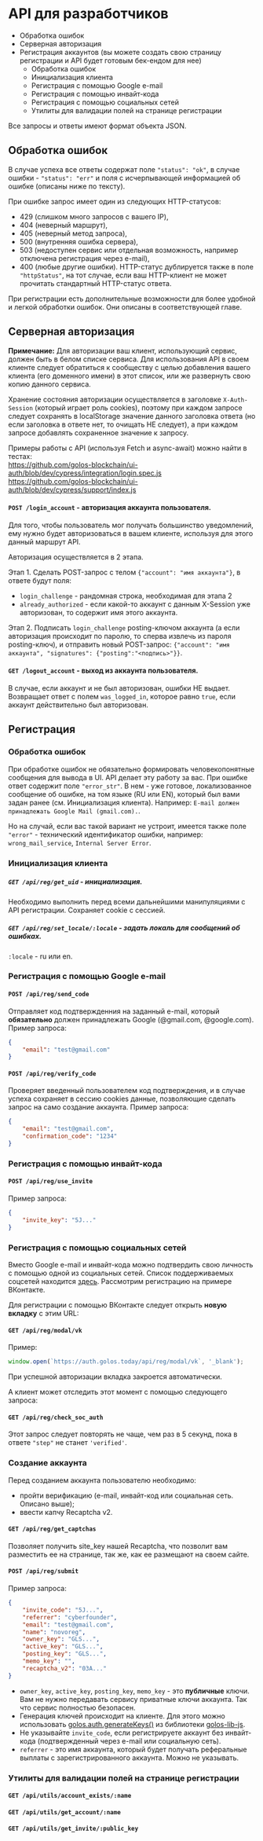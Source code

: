 # API для разработчиков

- Обработка ошибок
- Серверная авторизация
- Регистрация аккаунтов (вы можете создать свою страницу регистрации и API будет готовым бек-ендом для нее)
    - Обработка ошибок
    - Инициализация клиента
    - Регистрация с помощью Google e-mail
    - Регистрация с помощью инвайт-кода
    - Регистрация с помощью социальных сетей
    - Утилиты для валидации полей на странице регистрации

Все запросы и ответы имеют формат объекта JSON.

## Обработка ошибок

В случае успеха все ответы содержат поле `"status": "ok"`, в случае ошибки - `"status": "err"` и поля с исчерпывающей информацией об ошибке (описаны ниже по тексту).

При ошибке запрос имеет один из следующих HTTP-статусов:
- 429 (слишком много запросов с вашего IP),
- 404 (неверный маршрут),
- 405 (неверный метод запроса),
- 500 (внутренняя ошибка сервера),
- 503 (недоступен сервис или отдельная возможность, например отключена регистрация через e-mail), 
- 400 (любые другие ошибки).
HTTP-статус дублируется также в поле `"httpStatus"`, на тот случае, если ваш HTTP-клиент не может прочитать стандартный HTTP-статус ответа.

При регистрации есть дополнительные возможности для более удобной и легкой обработки ошибок. Они описаны в соответствующей главе.

## Серверная авторизация

**Примечание:** Для авторизации ваш клиент, использующий сервис, должен быть в белом списке сервиса. Для использования API в своем клиенте следует обратиться к сообществу с целью добавления вашего клиента (его доменного имени) в этот список, или же развернуть свою копию данного сервиса.

Хранение состояния авторизации осуществляется в заголовке `X-Auth-Session` (который играет роль cookies), поэтому при каждом запросе следует сохранять в localStorage значение данного заголовка ответа (но если заголовка в ответе нет, то очищать НЕ следует), а при каждом запросе добавлять сохраненное значение к запросу.

Примеры работы с API (используя Fetch и async-await) можно найти в тестах:  
https://github.com/golos-blockchain/ui-auth/blob/dev/cypress/integration/login.spec.js  
https://github.com/golos-blockchain/ui-auth/blob/dev/cypress/support/index.js  

#### `POST /login_account` - авторизация аккаунта пользователя.

Для того, чтобы пользователь мог получать большинство уведомлений, ему нужно будет авторизоваться в вашем клиенте, используя для этого данный маршрут API.

Авторизация осуществляется в 2 этапа.

Этап 1. Сделать POST-запрос с телом `{"account": "имя аккаунта"}`, в ответе будут поля:
- `login_challenge` - рандомная строка, необходимая для этапа 2
- `already_authorized` - если какой-то аккаунт с данным X-Session уже авторизован, то содержит имя этого аккаунта.

Этап 2. Подписать `login_challenge` posting-ключом аккаунта (а если авторизация происходит по паролю, то сперва извлечь из пароля posting-ключ), и отправить новый POST-запрос: `{"account": "имя аккаунта", "signatures": {"posting":"<подпись>"}}`.

#### `GET /logout_account` - выход из аккаунта пользователя.

В случае, если аккаунт и не был авторизован, ошибки НЕ выдает. Возвращает ответ с полем `was_logged_in`, которое равно `true`, если аккаунт действительно был авторизован.

## Регистрация 

### Обработка ошибок

При обработке ошибок не обязательно формировать человекопонятные сообщения для вывода в UI. API делает эту работу за вас. При ошибке ответ содержит поле `"error_str"`. В нем - уже готовое, локализованное сообщение об ошибке, на том языке (RU или EN), который был вами задан ранее (см. Инициализация клиента). Например: `E-mail должен принадлежать Google Mail (gmail.com).`.

Но на случай, если вас такой вариант не устроит, имеется также поле `"error"` - технический идентификатор ошибки, например: `wrong_mail_service`, `Internal Server Error`.

### Инициализация клиента

##### `GET /api/reg/get_uid` - инициализация.

Необходимо выполнить перед всеми дальнейшими манипуляциями с API регистрации. Сохраняет cookie с сессией.

##### `GET /api/reg/set_locale/:locale` - задать локаль для сообщений об ошибках.

`:locale` - ru или en.

### Регистрация с помощью Google e-mail

#### `POST /api/reg/send_code`

Отправляет код подтвержденния на заданный e-mail, который **обязательно** должен принадлежать Google (@gmail.com, @google.com).
Пример запроса:
```json
{
    "email": "test@gmail.com"
}
```

#### `POST /api/reg/verify_code`

Проверяет введенный пользователем код подтверждения, и в случае успеха сохраняет в сессию cookies данные, позволяющие сделать запрос на само создание аккаунта. 
Пример запроса:
```json
{
    "email": "test@gmail.com",
    "confirmation_code": "1234"
}
```

### Регистрация с помощью инвайт-кода

#### `POST /api/reg/use_invite`

Пример запроса:
```json
{
    "invite_key": "5J..."
}
```

### Регистрация с помощью социальных сетей

Вместо Google e-mail и инвайт-кода можно подтвердить свою личность с помощью одной из социальных сетей.
Список поддерживаемых соцсетей находится [здесь](https://github.com/golos-blockchain/ui-auth/blob/master/config/default.json#L108).
Рассмотрим регистрацию на примере ВКонтакте.

Для регистрации с помощью ВКонтакте следует открыть **новую вкладку** с этим URL:

#### `GET /api/reg/modal/vk`

Пример:
```js
window.open(`https://auth.golos.today/api/reg/modal/vk`, '_blank');
```

При успешной авторизации вкладка закроется автоматически.

А клиент может отследить этот момент с помощью следующего запроса:

#### `GET /api/reg/check_soc_auth`

Этот запрос следует повторять не чаще, чем раз в 5 секунд, пока в ответе `"step"` не станет `'verified'`.

### Создание аккаунта

Перед созданием аккаунта пользователю необходимо:
- пройти верификацию (e-mail, инвайт-код или социальная сеть. Описано выше);
- ввести капчу Recaptcha v2.

#### `GET /api/reg/get_captchas`

Позволяет получить site_key нашей Recaptcha, что позволит вам разместить ее на странице, так же, как ее размещают на своем сайте.

#### `POST /api/reg/submit`

Пример запроса:
```json
{
    "invite_code": "5J...",
    "referrer": "cyberfounder",
    "email": "test@gmail.com",
    "name": "novoreg",
    "owner_key": "GLS...",
    "active_key": "GLS...",
    "posting_key": "GLS...",
    "memo_key": "",
    "recaptcha_v2": "03A..."
}
```

- `owner_key`, `active_key`, `posting_key`, `memo_key` - это **публичные** ключи. Вам не нужно передавать сервису приватные ключи аккаунта. Так что сервис полностью безопасен.
- Генерация ключей происходит на клиенте. Для этого можно использовать [golos.auth.generateKeys()](https://github.com/golos-blockchain/libs/blob/master/golos-lib-js/docs/files/auth.md#генерация-ключей) из библиотеки [golos-lib-js](https://www.npmjs.com/package/golos-lib-js).
- Не указывайте `invite_code`, если регистрируете аккаунт без инвайт-кода (подтвержденный через e-mail или социальную сеть).
- `referrer` - это имя аккаунта, который будет получать реферальные выплаты с зарегистрированного аккаунта. Можно не указывать.

### Утилиты для валидации полей на странице регистрации

#### `GET /api/utils/account_exists/:name`

#### `GET /api/utils/get_account/:name`

#### `GET /api/utils/get_invite/:public_key`
